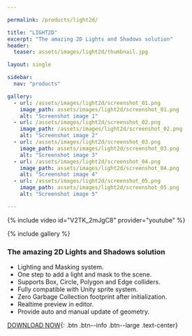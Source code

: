 ```yaml
---

permalink: /products/light2d/

title: "LIGHT2D"
excerpt: "The amazing 2D Lights and Shadows solution"
header:
  teaser: assets/images/light2d/thumbnail.jpg

layout: single

sidebar: 
  nav: "products"

gallery:
  - url: /assets/images/light2d/screenshot_01.png
    image_path: assets/images/light2d/screenshot_01.png
    alt: "Screenshot image 1"
  - url: /assets/images/light2d/screenshot_02.png
    image_path: /assets/images/light2d/screenshot_02.png
    alt: "Screenshot image 2"
  - url: /assets/images/light2d/screenshot_03.png
    image_path: assets/images/light2d/screenshot_03.png
    alt: "Screenshot image 3"
  - url: /assets/images/light2d/screenshot_04.png
    image_path: assets/images/light2d/screenshot_04.png
    alt: "Screenshot image 4"
  - url: /assets/images/light2d/screenshot_05.png
    image_path: assets/images/light2d/screenshot_05.png
    alt: "Screenshot image 5"    

---
```


{% include video id="V2TK_2mJgC8" provider="youtube" %}

{% include gallery %}

### The amazing 2D Lights and Shadows solution

- Lighting and Masking system.
- One step to add a light and mask to the scene.
- Supports Box, Circle, Polygon and Edge colliders.
- Fully compatible with Unity sprite system.
- Zero Garbage Collection footprint after initialization.
- Realtime preview in editor.
- Provide auto and manual update of geometry.


[DOWNLOAD NOW](https://assetstore.unity.com/packages/tools/particles-effects/2d-lights-and-shadows-119920){: .btn .btn--info .btn--large .text-center}
